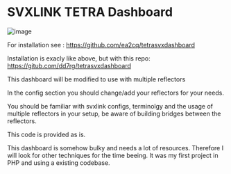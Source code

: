 # SVXLINK TETRA Dashboard

![image](https://user-images.githubusercontent.com/81228220/153145160-40510a78-8065-4082-bc56-81878a80f28a.png)


For installation see : https://github.com/ea2cq/tetrasvxdashboard 

Installation is exacly like above, but with this repo: https://gitub.com/dd7rg/tetrasvxdashboard

This dashboard will be modified to use with multiple reflectors

In the config section you should change/add your reflectors for your needs. 

You should be familiar with svxlink configs, terminolgy and the usage of multiple reflectors in your setup, be aware of building bridges between the reflectors.

This code is provided as is. 

This dashboard is somehow bulky and needs a lot of resources. Therefore I will look for other techniques for the time beeing. It was my first project in PHP and using a existing codebase.
